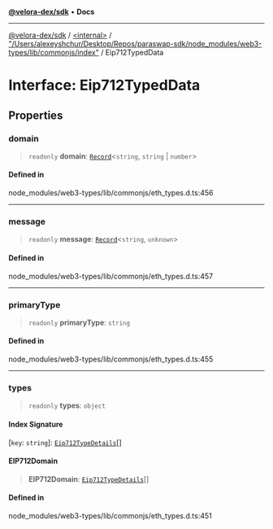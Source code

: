 [**@velora-dex/sdk**](../../../../README.md) • **Docs**

***

[@velora-dex/sdk](../../../../globals.md) / [\<internal\>](../../../README.md) / ["/Users/alexeyshchur/Desktop/Repos/paraswap-sdk/node\_modules/web3-types/lib/commonjs/index"](../README.md) / Eip712TypedData

# Interface: Eip712TypedData

## Properties

### domain

> `readonly` **domain**: [`Record`](../../../type-aliases/Record.md)\<`string`, `string` \| `number`\>

#### Defined in

node\_modules/web3-types/lib/commonjs/eth\_types.d.ts:456

***

### message

> `readonly` **message**: [`Record`](../../../type-aliases/Record.md)\<`string`, `unknown`\>

#### Defined in

node\_modules/web3-types/lib/commonjs/eth\_types.d.ts:457

***

### primaryType

> `readonly` **primaryType**: `string`

#### Defined in

node\_modules/web3-types/lib/commonjs/eth\_types.d.ts:455

***

### types

> `readonly` **types**: `object`

#### Index Signature

 \[`key`: `string`\]: [`Eip712TypeDetails`](Eip712TypeDetails.md)[]

#### EIP712Domain

> **EIP712Domain**: [`Eip712TypeDetails`](Eip712TypeDetails.md)[]

#### Defined in

node\_modules/web3-types/lib/commonjs/eth\_types.d.ts:451
